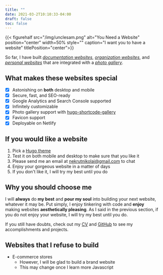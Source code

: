 ```yaml
---
title: ""
date: 2021-03-2T10:10:33-04:00
draft: false
toc: false
---
```


{{< figurehalf src="/img/unclesam.png" alt="You Need a Website" position="center" width=50% style="" caption="I want you to have a website" titlePosition="center">}}

So far, I have built [*documentation websites*](https://cryptoclarified.netlify.app/docs/minerwrangler/), [*organization websites*](https://shmac.netlify.app/), and [*personal websites*](/) that are integrated with a [*photo gallery*](/gallery).

## What makes these websites special

- [x] Astonishing on **both** desktop and mobile
- [x] Secure, fast, and SEO-ready
- [x] Google Analytics and Search Console supported
- [x] Infinitely customizable
- [x] Photo gallery support with [hugo-shortcode-gallery](https://github.com/mfg92/hugo-shortcode-gallery)
- [x] Favicon support
- [x] Deployable on Netlify

## If you would like a website

1. Pick a [Hugo theme](https://themes.gohugo.io/)
2. Test it on both mobile and desktop to make sure that you like it
3. Please send me an email at nekrutnikolai@gmail.com to chat
4. Enjoy your gorgeous website in a matter of days
5. If you don't like it, I will try my best until you do

## Why you should choose me

I will **always** do **my best** and **pour my soul** into building your next website, whatever it may be.
Put simply, I enjoy tinkering with code and **enjoy** making websites **aesthetically pleasing**. As I said in the previous section, if you do not enjoy your website, I will try my best until you do.

If you still have doubts, check out my [CV](/cv) and [GitHub](https://github.com/NikolaiTeslovich) to see my accomplishments and projects.

## Websites that I refuse to build

- E-commerce stores
  - However, I will be glad to build a brand website
  - This may change once I learn more Javascript
